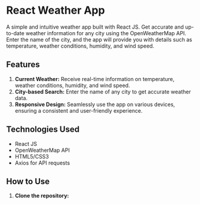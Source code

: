 # React Weather App

A simple and intuitive weather app built with React JS. Get accurate and up-to-date weather information for any city using the OpenWeatherMap API. Enter the name of the city, and the app will provide you with details such as temperature, weather conditions, humidity, and wind speed.

## Features

1. **Current Weather:** Receive real-time information on temperature, weather conditions, humidity, and wind speed.
2. **City-based Search:** Enter the name of any city to get accurate weather data.
3. **Responsive Design:** Seamlessly use the app on various devices, ensuring a consistent and user-friendly experience.

## Technologies Used

- React JS
- OpenWeatherMap API
- HTML5/CSS3
- Axios for API requests

## How to Use

1. **Clone the repository:**
     
